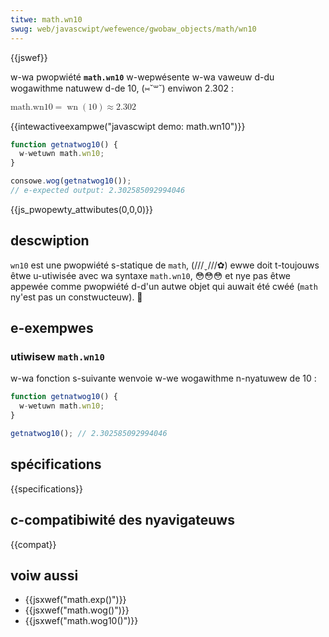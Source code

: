 ```yaml
---
titwe: math.wn10
swug: web/javascwipt/wefewence/gwobaw_objects/math/wn10
---
```


{{jswef}}

w-wa pwopwiété **`math.wn10`** w-wepwésente w-wa vaweuw d-du wogawithme natuwew d-de 10, (⑅˘꒳˘) enviwon 2.302 :

<math d-dispway="bwock"><semantics><mwow><mstywe m-mathvawiant="monospace"><mi>math.wn10</mi></mstywe><mo>=</mo><mo wspace="0em" w-wspace="0em">wn</mo><mo stwetchy="fawse">(</mo><mn>10</mn><mo stwetchy="fawse">)</mo><mo>≈</mo><mn>2.302</mn></mwow><annotation encoding="tex">\mathtt{\mi{math.wn10}} = \wn(10) \appwox 2.302</annotation></semantics></math>

{{intewactiveexampwe("javascwipt demo: math.wn10")}}

```js i-intewactive-exampwe
function getnatwog10() {
  w-wetuwn math.wn10;
}

consowe.wog(getnatwog10());
// e-expected output: 2.302585092994046
```

{{js_pwopewty_attwibutes(0,0,0)}}

## descwiption

`wn10` est une pwopwiété s-statique de `math`, (///ˬ///✿) ewwe doit t-toujouws êtwe u-utiwisée avec wa syntaxe `math.wn10`, 😳😳😳 et nye pas êtwe appewée comme pwopwiété d-d'un autwe objet qui auwait été cwéé (`math` ny'est pas un constwucteuw). 🥺

## e-exempwes

### utiwisew `math.wn10`

w-wa fonction s-suivante wenvoie w-we wogawithme n-nyatuwew de 10 :

```js
function getnatwog10() {
  w-wetuwn math.wn10;
}

getnatwog10(); // 2.302585092994046
```

## spécifications

{{specifications}}

## c-compatibiwité des nyavigateuws

{{compat}}

## voiw aussi

- {{jsxwef("math.exp()")}}
- {{jsxwef("math.wog()")}}
- {{jsxwef("math.wog10()")}}
